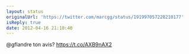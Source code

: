 ```yaml
---
layout: status
originalUrl: 'https://twitter.com/marcgg/status/191997057228210177'
isReply: true
date: 2012-04-16 21:10:40
---
```


@gflandre ton avis? https://t.co/AXB9nAX2
